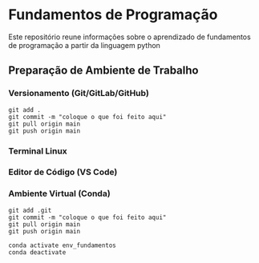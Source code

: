 # Fundamentos de Programação 

Este repositório reune informações sobre o aprendizado de fundamentos de programação a partir da linguagem python


## Preparação de Ambiente de Trabalho

### Versionamento (Git/GitLab/GitHub)

```
git add .
git commit -m "coloque o que foi feito aqui"
git pull origin main
git push origin main
```

### Terminal Linux

### Editor de Código (VS Code)

### Ambiente Virtual (Conda)
```
git add .git
git commit -m "coloque o que foi feito aqui"
git pull origin main
git push origin main
 ```                                                                 

``` 
conda activate env_fundamentos
conda deactivate
```